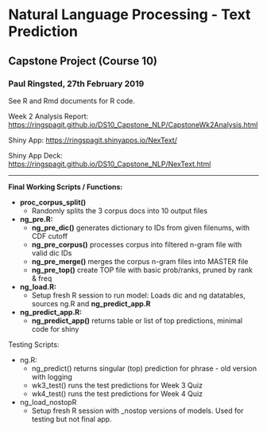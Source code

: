# Natural Language Processing - Text Prediction
## Capstone Project (Course 10)
### Paul Ringsted, 27th February 2019

See R  and Rmd documents for R code.

Week 2 Analysis Report: https://ringspagit.github.io/DS10_Capstone_NLP/CapstoneWk2Analysis.html

Shiny App: https://ringspagit.shinyapps.io/NexText/

Shiny App Deck: https://ringspagit.github.io/DS10_Capstone_NLP/NexText.html

---
**Final Working Scripts / Functions:**

* **proc_corpus_split()**
    + Randomly splits the 3 corpus docs into 10 output files
* **ng_pre.R:**
    + **ng_pre_dic()**		generates dictionary to IDs from given filenums, with CDF cutoff
    + **ng_pre_corpus()**	processes corpus into filtered n-gram file with valid dic IDs
    + **ng_pre_merge()**	merges the corpus n-gram files into MASTER file
    + **ng_pre_top()**		create TOP file with basic prob/ranks, pruned by rank & freq
* **ng_load.R:**
    + Setup fresh R session to run model: Loads dic and ng datatables, sources ng.R and **ng_predict_app.R**
* **ng_predict_app.R:**
    + **ng_predict_app()** 	returns table or list of top predictions, minimal code for shiny

Testing Scripts:

* ng.R:
    + ng_predict()		returns singular (top) prediction for phrase - old version with logging
    + wk3_test()		runs the test predictions for Week 3 Quiz
    + wk4_test() 		runs the test predictions for Week 4 Quiz
* ng_load_nostopR
    + Setup fresh R session with _nostop versions of models.  Used for testing but not final app.
